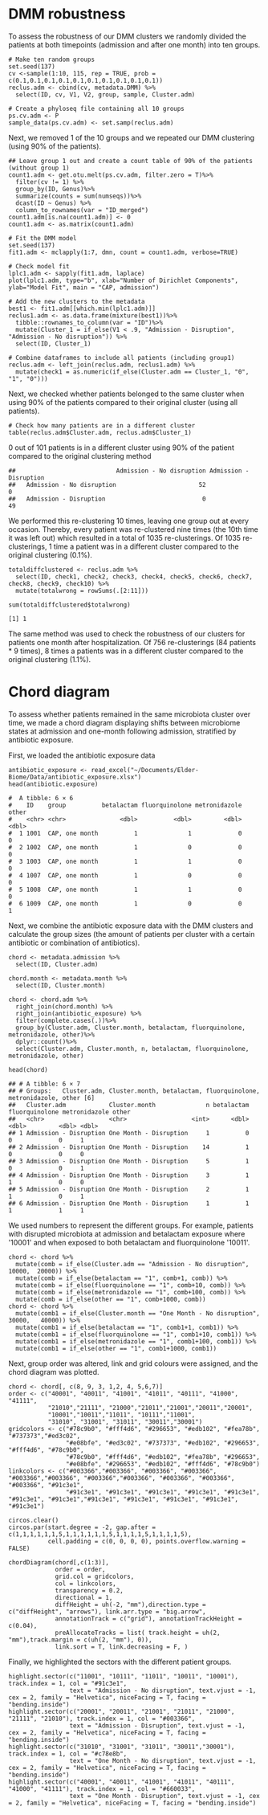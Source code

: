 # DMM robustness
To assess the robustness of our DMM clusters we randomly divided the patients at both timepoints (admission and after one month) into ten groups. 

```
# Make ten random groups
set.seed(137) 
cv <-sample(1:10, 115, rep = TRUE, prob = c(0.1,0.1,0.1,0.1,0.1,0.1,0.1,0.1,0.1,0.1))
reclus.adm <- cbind(cv, metadata.DMM) %>%
  select(ID, cv, V1, V2, group, sample, Cluster.adm)
    
# Create a phyloseq file containing all 10 groups 
ps.cv.adm <- P
sample_data(ps.cv.adm) <- set.samp(reclus.adm)

```

Next, we removed 1 of the 10 groups and we repeated our DMM clustering (using 90% of the patients). 

```
## Leave group 1 out and create a count table of 90% of the patients (without group 1)
count1.adm <- get.otu.melt(ps.cv.adm, filter.zero = T)%>%
  filter(cv != 1) %>%
  group_by(ID, Genus)%>%
  summarize(counts = sum(numseqs))%>%
  dcast(ID ~ Genus) %>%
  column_to_rownames(var = "ID_merged") 
count1.adm[is.na(count1.adm)] <- 0
count1.adm <- as.matrix(count1.adm)

# Fit the DMM model
set.seed(137)
fit1.adm <- mclapply(1:7, dmn, count = count1.adm, verbose=TRUE) 
```

```
# Check model fit
lplc1.adm <- sapply(fit1.adm, laplace)
plot(lplc1.adm, type="b", xlab="Number of Dirichlet Components", ylab="Model Fit", main = "CAP, admission")

# Add the new clusters to the metadata
best1 <- fit1.adm[[which.min(lplc1.adm)]]
reclus1.adm <- as.data.frame(mixture(best1))%>%
  tibble::rownames_to_column(var = "ID")%>%
  mutate(Cluster_1 = if_else(V1 < .9, "Admission - Disruption", "Admission - No disruption")) %>%
  select(ID, Cluster_1)

# Combine dataframes to include all patients (including group1)
reclus.adm <- left_join(reclus.adm, reclus1.adm) %>%
  mutate(check1 = as.numeric(if_else(Cluster.adm == Cluster_1, "0", "1", "0")))
```

Next, we checked whether patients belonged to the same cluster when using 90% of the patients compared to their original cluster (using all patients). 
```
# Check how many patients are in a different cluster
table(reclus.adm$Cluster.adm, reclus.adm$Cluster_1) 
```
0 out of 101 patients is in a different cluster using 90% of the patient compared to the original clustering method
```                  
##                            Admission - No disruption Admission - Disruption
##   Admission - No disruption                       52                      0
##   Admission - Disruption                           0                     49
```

We performed this re-clustering 10 times, leaving one group out at every occasion. Thereby, every patient was re-clustered nine times (the 10th time it was left out) which resulted in a total of 1035 re-clusterings. Of 1035 re-clusterings, 1 time a patient was in a different cluster compared to the original clustering (0.1%). 

```
totaldiffclustered <- reclus.adm %>%
  select(ID, check1, check2, check3, check4, check5, check6, check7, check8, check9, check10) %>%
  mutate(totalwrong = rowSums(.[2:11]))

sum(totaldiffclustered$totalwrong) 
```
```
[1] 1
```

The same method was used to check the robustness of our clusters for patients one month after hospitalization. Of 756 re-clusterings (84 patients * 9 times), 8 times a patients was in a different cluster compared to the original clustering (1.1%). 


# Chord diagram
To assess whether patients remained in the same microbiota cluster over time, we made a chord diagram displaying shifts between microbiome states at admission and one-month following admission, stratified by antibiotic exposure. 

First, we loaded the antibiotic exposure data  

```
antibiotic_exposure <- read_excel("~/Documents/Elder-Biome/Data/antibiotic_exposure.xlsx")
head(antibiotic.exposure)
```
```
#  A tibble: 6 × 6
#    ID    group          betalactam fluorquinolone metronidazole other
#    <chr> <chr>               <dbl>          <dbl>         <dbl> <dbl>
#  1 1001  CAP, one month          1              1             0     0
#  2 1002  CAP, one month          1              0             0     0
#  3 1003  CAP, one month          1              1             0     0
#  4 1007  CAP, one month          1              0             0     0
#  5 1008  CAP, one month          1              1             0     0
#  6 1009  CAP, one month          1              0             0     1
```

Next, we combine the antibiotic exposure data with the DMM clusters and calculate the group sizes (the amount of patients per cluster with a certain antibiotic or combination of antibiotics). 

```
chord <- metadata.admission %>%
  select(ID, Cluster.adm)

chord.month <- metadata.month %>%
  select(ID, Cluster.month)

chord <- chord.adm %>%
  right_join(chord.month) %>%
  right_join(antibiotic_exposure) %>%
  filter(complete.cases(.))%>%
  group_by(Cluster.adm, Cluster.month, betalactam, fluorquinolone, metronidazole, other)%>%
  dplyr::count()%>%
  select(Cluster.adm, Cluster.month, n, betalactam, fluorquinolone, metronidazole, other)

head(chord)
```
```
## # A tibble: 6 × 7
## # Groups:   Cluster.adm, Cluster.month, betalactam, fluorquinolone, metronidazole, other [6]
##   Cluster.adm            Cluster.month              n betalactam fluorquinolone metronidazole other
##   <chr>                  <chr>                  <int>      <dbl>          <dbl>         <dbl> <dbl>
## 1 Admission - Disruption One Month - Disruption     1          0              0             0     1
## 2 Admission - Disruption One Month - Disruption    14          1              0             0     0
## 3 Admission - Disruption One Month - Disruption     5          1              0             0     1
## 4 Admission - Disruption One Month - Disruption     3          1              1             0     0
## 5 Admission - Disruption One Month - Disruption     2          1              1             0     1
## 6 Admission - Disruption One Month - Disruption     1          1              1             1     1
```

We used numbers to represent the different groups. For example, patients with disrupted microbiota at admission and betalactam exposure where '10001' and when exposed to both betalactam and fluorquinolone '10011'. 

```
chord <- chord %>%
  mutate(comb = if_else(Cluster.adm == "Admission - No disruption", 10000, 	20000)) %>%
  mutate(comb = if_else(betalactam == "1", comb+1, comb)) %>%
  mutate(comb = if_else(fluorquinolone == "1", comb+10, comb)) %>%
  mutate(comb = if_else(metronidazole == "1", comb+100, comb)) %>%
  mutate(comb = if_else(other == "1", comb+1000, comb))
chord <- chord %>%
  mutate(comb1 = if_else(Cluster.month == "One Month - No disruption", 30000, 	40000)) %>%
  mutate(comb1 = if_else(betalactam == "1", comb1+1, comb1)) %>%
  mutate(comb1 = if_else(fluorquinolone == "1", comb1+10, comb1)) %>%
  mutate(comb1 = if_else(metronidazole == "1", comb1+100, comb1)) %>%
  mutate(comb1 = if_else(other == "1", comb1+1000, comb1))
```

Next, group order was altered, link and grid colours were assigned, and the chord diagram was plotted.

```
chord <- chord[, c(8, 9, 3, 1,2, 4, 5,6,7)]
order <- c("40001", "40011", "41001", "41011", "40111", "41000", "41111",
           "21010","21111", "21000","21011","21001","20011","20001",
           "10001","10011","11011", "10111","11001",
           "31010", "31001", "31011", "30011","30001")
gridcolors <- c("#78c9b0", "#fff4d6", "#296653", "#edb102", "#fea78b", "#737373","#ed3c02",
                "#e08bfe", "#ed3c02", "#737373", "#edb102", "#296653", "#fff4d6", "#78c9b0",
                "#78c9b0", "#fff4d6", "#edb102", "#fea78b", "#296653",
                "#e08bfe", "#296653", "#edb102", "#fff4d6", "#78c9b0")
linkcolors <- c("#003366","#003366", "#003366", "#003366", "#003366","#003366", "#003366","#003366", "#003366", "#003366", "#003366", "#91c3e1",
                "#91c3e1", "#91c3e1", "#91c3e1", "#91c3e1", "#91c3e1", "#91c3e1", "#91c3e1","#91c3e1", "#91c3e1", "#91c3e1", "#91c3e1", "#91c3e1")    

circos.clear()
circos.par(start.degree = -2, gap.after = c(1,1,1,1,1,1,5,1,1,1,1,1,1,5,1,1,1,1,5,1,1,1,1,5),
           cell.padding = c(0, 0, 0, 0), points.overflow.warning = FALSE)

chordDiagram(chord[,c(1:3)], 
             order = order,
             grid.col = gridcolors, 
             col = linkcolors, 
             transparency = 0.2, 
             directional = 1, 
             diffHeight = uh(-2, "mm"),direction.type = c("diffHeight", "arrows"), link.arr.type = "big.arrow",
             annotationTrack = c("grid"), annotationTrackHeight = c(0.04),
             preAllocateTracks = list( track.height = uh(2, "mm"),track.margin = c(uh(2, "mm"), 0)),
             link.sort = T, link.decreasing = F, )
```
Finally, we highlighted the sectors with the different patient groups. 

```
highlight.sector(c("11001", "10111", "11011", "10011", "10001"), track.index = 1, col = "#91c3e1", 
                 text = "Admission - No disruption", text.vjust = -1, cex = 2, family = "Helvetica", niceFacing = T, facing = "bending.inside")
highlight.sector(c("20001", "20011", "21001", "21011", "21000", "21111", "21010"), track.index = 1, col = "#003366", 
                 text = "Admission - Disruption", text.vjust = -1,  cex = 2, family = "Helvetica", niceFacing = T, facing = "bending.inside")
highlight.sector(c("31010", "31001", "31011", "30011","30001"), track.index = 1, col = "#c78e8b", 
                 text = "One Month - No disruption", text.vjust = -1,  cex = 2, family = "Helvetica", niceFacing = T, facing = "bending.inside")
highlight.sector(c("40001", "40011", "41001", "41011", "40111", "41000", "41111"), track.index = 1, col = "#660033", 
                 text = "One Month - Disruption", text.vjust = -1, cex = 2, family = "Helvetica", niceFacing = T, facing = "bending.inside")
```
